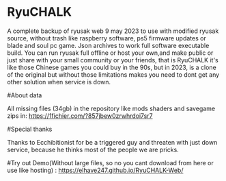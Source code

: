 # RyuCHALK

A complete backup of ryusak web 9 may 2023 to use with modified ryusak source, without trash like raspberry software, ps5 firmware updates or blade and soul pc game. Json archives to work full software executable build. You can run ryusak full offline or host your own,and make public or just share with your small community or your friends, that is RyuCHALK it's like those Chinese games you could buy in the 90s, but in 2023, is a clone of the original but without those limitations makes you need to dont get any other solution when service is down.

#About data

All missing files (34gb) in the repository like mods shaders and savegame zips in: https://1fichier.com/?857jbew0zrwhrdoi7sr7

#Special thanks

Thanks to Ecchibitionist for be a triggered guy and threaten with just down service, because he thinks most of the people we are pricks.

#Try out
Demo(Without large files, so no you cant download from here or use like hosting) :
https://elhave247.github.io/RyuCHALK-Web/
